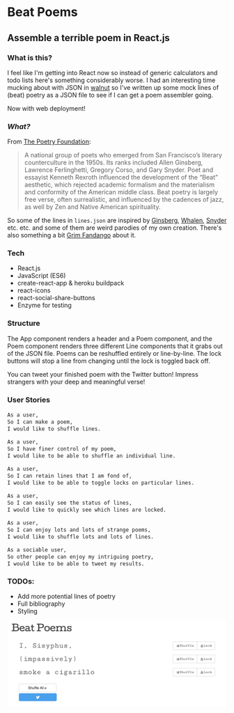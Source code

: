 # Beat Poems
## Assemble a terrible poem in React.js

### What is this?

I feel like I'm getting into React now so instead of generic calculators and todo lists here's something considerably worse. I had an interesting time mucking about with JSON in [walnut](https://github.com/wemmm/walnut) so I've written up some mock lines of (beat) poetry as a JSON file to see if I can get a poem assembler going.

Now with web deployment!

### _What?_

From [The Poetry Foundation](https://www.poetryfoundation.org/learn/glossary-terms/beat-poets):

> A national group of poets who emerged from San Francisco’s literary counterculture in the 1950s. Its ranks included Allen Ginsberg, Lawrence Ferlinghetti, Gregory Corso, and Gary Snyder. Poet and essayist Kenneth Rexroth influenced the development of the “Beat” aesthetic, which rejected academic formalism and the materialism and conformity of the American middle class. Beat poetry is largely free verse, often surrealistic, and influenced by the cadences of jazz, as well by Zen and Native American spirituality.

So some of the lines in ```lines.json``` are inspired by [Ginsberg](https://en.wikipedia.org/wiki/Allen_Ginsberg), [Whalen](https://www.poetryfoundation.org/poets/philip-whalen), [Snyder](https://en.wikipedia.org/wiki/Gary_Snyder) etc. etc. and some of them are weird parodies of my own creation. There's also something a bit [Grim Fandango](https://www.youtube.com/watch?v=8RBEA7Y7EQA) about it.

### Tech

* React.js
* JavaScript (ES6)
* create-react-app & heroku buildpack
* react-icons
* react-social-share-buttons
* Enzyme for testing

### Structure

The App component renders a header and a Poem component, and the Poem component renders three different Line components that it grabs out of the JSON file. Poems can be reshuffled entirely or line-by-line. The lock buttons will stop a line from changing until the lock is toggled back off.

You can tweet your finished poem with the Twitter button! Impress strangers with your deep and meaningful verse!

### User Stories

```
As a user,
So I can make a poem,
I would like to shuffle lines.
```

```
As a user,
So I have finer control of my poem,
I would like to be able to shuffle an individual line.
```

```
As a user,
So I can retain lines that I am fond of,
I would like to be able to toggle locks on particular lines.
```

```
As a user,
So I can easily see the status of lines,
I would like to quickly see which lines are locked.
```

```
As a user,
So I can enjoy lots and lots of strange poems,
I would like to shuffle lots and lots of lines.
```

```
As a sociable user,
So other people can enjoy my intriguing poetry,
I would like to be able to tweet my results.
```

### TODOs:

* Add more potential lines of poetry
* Full bibliography
* Styling

![screenshot](https://github.com/wemmm/beat-poems/blob/master/poems.png)
